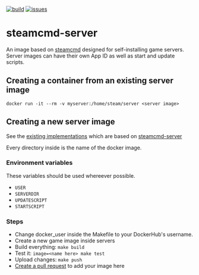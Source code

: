 [![build](https://github.com/Ethorbit/Docker-Srcds/actions/workflows/docker-image.yml/badge.svg)](https://github.com/Ethorbit/Docker-Srcds/actions/workflows/docker-image.yml)
[![issues](https://img.shields.io/github/issues/Ethorbit/Docker-Srcds)](https://github.com/Ethorbit/Docker-Srcds/issues?q=is%3Aopen+is%3Aissue)

# steamcmd-server
An image based on [steamcmd](https://github.com/CM2Walki/steamcmd) designed for self-installing game servers. Server images can have their own App ID as well as start and update scripts. 

## Creating a container from an existing server image
`docker run -it --rm -v myserver:/home/steam/server <server image>`

## Creating a new server image 
See the [existing implementations](servers) which are based on [steamcmd-server](Dockerfile)

Every directory inside is the name of the docker image. 

### Environment variables
These variables should be used whereever possible.
* `USER`
* `SERVERDIR`
* `UPDATESCRIPT`
* `STARTSCRIPT`

### Steps
* Change docker\_user inside the Makefile to your DockerHub's username.
* Create a new game image inside servers
* Build everything: `make build`
* Test it: `image=<name here> make test`
* Upload changes: `make push`
* [Create a pull request](https://github.com/Ethorbit/Docker-Srcds/pulls) to add your image here
